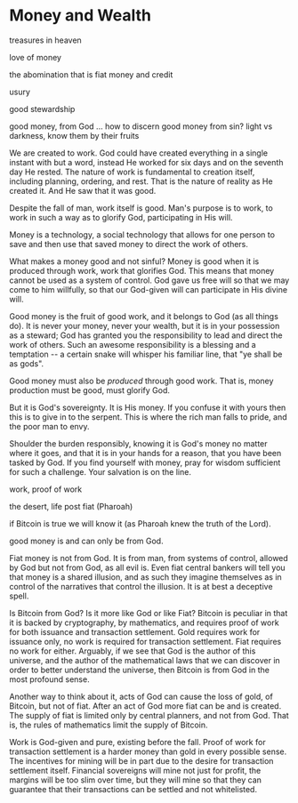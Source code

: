 # Money and Wealth

treasures in heaven

love of money

the abomination that is fiat money and credit

usury

good stewardship

good money, from God ... how to discern good money from sin? light vs darkness, know them by their fruits 

We are created to work. God could have created everything in a single instant with but a word, instead He worked for six days and on the seventh day He rested. The nature of work is fundamental to creation itself, including planning, ordering, and rest. That is the nature of reality as He created it. And He saw that it was good.

Despite the fall of man, work itself is good. Man's purpose is to work, to work in such a way as to glorify God, participating in His will.

Money is a technology, a social technology that allows for one person to save and then use that saved money to direct the work of others. 

What makes a money good and not sinful? Money is good when it is produced through work, work that glorifies God. This means that money cannot be used as a system of control. God gave us free will so that we may come to him willfully, so that our God-given will can participate in His divine will.

Good money is the fruit of good work, and it belongs to God (as all things do). It is never your money, never your wealth, but it is in your possession as a steward; God has granted you the responsibility to lead and direct the work of others. Such an awesome responsibility is a blessing and a temptation -- a certain snake will whisper his familiar line, that "ye shall be as gods".

Good money must also be *produced* through good work. That is, money production must be good, must glorify God.

But it is God's sovereignty. It is His money. If you confuse it with yours then this is to give in to the serpent. This is where the rich man falls to pride, and the poor man to envy.

Shoulder the burden responsibly, knowing it is God's money no matter where it goes, and that it is in your hands for a reason, that you have been tasked by God. If you find yourself with money, pray for wisdom sufficient for such a challenge. Your salvation is on the line.


work, proof of work 

the desert, life post fiat (Pharoah)

if Bitcoin is true we will know it (as Pharoah knew the truth of the Lord).

good money is and can only be from God.

Fiat money is not from God. It is from man, from systems of control, allowed by God but not from God, as all evil is. Even fiat central bankers will tell you that money is a shared illusion, and as such they imagine themselves as in control of the narratives that control the illusion. It is at best a deceptive spell.

Is Bitcoin from God? Is it more like God or like Fiat? Bitcoin is peculiar in that it is backed by cryptography, by mathematics, and requires proof of work for both issuance and transaction settlement. Gold requires work for issuance only, no work is required for transaction settlement. Fiat requires no work for either. Arguably, if we see that God is the author of this universe, and the author of the mathematical laws that we can discover in order to better understand the universe, then Bitcoin is from God in the most profound sense.

Another way to think about it, acts of God can cause the loss of gold, of Bitcoin, but not of fiat. After an act of God more fiat can be and is created. The supply of fiat is limited only by central planners, and not from God. That is, the rules of mathematics limit the supply of Bitcoin.

Work is God-given and pure, existing before the fall. Proof of work for transaction settlement is a harder money than gold in every possible sense. The incentives for mining will be in part due to the desire for transaction settlement itself. Financial sovereigns will mine not just for profit, the margins will be too slim over time, but they will mine so that they can guarantee that their transactions can be settled and not whitelisted.
























